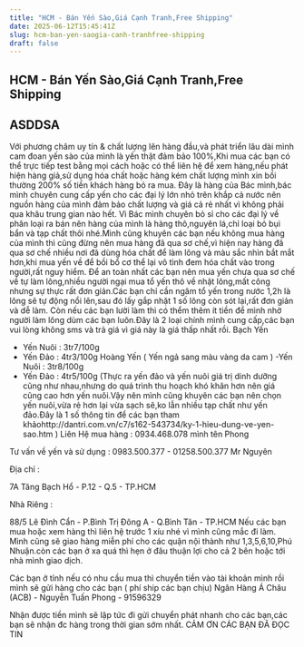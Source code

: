 ```yaml
---
title: "HCM - Bán Yến Sào,Giá Cạnh Tranh,Free Shipping"
date: 2025-06-12T15:45:41Z
slug: hcm-ban-yen-saogia-canh-tranhfree-shipping
draft: false
---
```


## HCM - Bán Yến Sào,Giá Cạnh Tranh,Free Shipping

## ASDDSA

Với phương châm uy tín & chất lượng lên hàng đầu,và phát triển lâu dài mình cam đoan yến sào của mình là yến thật đảm bảo 100%,Khi mua các bạn có thể trực tiếp test bằng mọi cách hoặc có thể liên hệ để xem hàng,nếu phát hiện hàng giả,sử dụng hóa chất hoặc hàng kém chất lượng mình xin bồi thường 200% số tiền khách hàng bỏ ra mua.
Đây là hàng của Bác mình,bác mình chuyên cung cấp yến cho các đại lý lớn nhỏ trên khắp cả nước nên nguồn hàng của mình đảm bảo chất lượng và giá cả rẻ nhất vì không phải qua khâu trung gian nào hết.
Vì Bác mình chuyên bỏ sỉ cho các đại lý về phân loại ra bán nên hàng của mình là hàng thô,nguyên lá,chỉ loại bỏ bụi bẩn và tạp chất thôi nhé.Mình cũng khuyên các bạn nếu không mua hàng của mình thì cũng đừng nên mua hàng đã qua sơ chế,vì hiện nay hàng đã qua sơ chế nhiều nơi đã dùng hóa chất để làm lông và màu sắc nhìn bắt mắt hơn,khi mua yến về để bồi bổ cơ thể lại vô tình đem hóa chất vào trong người,rất nguy hiểm.
Để an toàn nhất các bạn nên mua yến chưa qua sơ chế về tự làm lông,nhiều người ngại mua tổ yến thô về nhặt lông,mất công nhưng sự thực rất đơn giản.Các bạn chỉ cần ngâm tổ yến trong nước 1,2h là lông sẽ tự động nổi lên,sau đó lấy gắp nhặt 1 số lông còn sót lại,rất đơn giản và dễ làm.
Còn nếu các bạn lười làm thì có thểm thêm ít tiền để mình nhờ người làm lông dùm các bạn luôn.Đây là 2 loại chính mình cung cấp,các bạn vui lòng không sms và trả giá vì giá này là giá thấp nhất rồi.
Bạch Yến 
- Yến Nuôi : 3tr7/100g
- Yến Đảo : 4tr3/100g 
Hoàng Yến ( Yến ngả sang màu vàng da cam )
-Yến Nuôi : 3tr8/100g
- Yến Đảo : 4tr5/100g
(Thực ra yến đảo và yến nuôi giá trị dinh dưỡng cũng như nhau,nhưng do quá trình thu hoạch khó khăn hơn nên giá cũng cao hơn yến nuôi.Vậy nên mình cũng khuyên các bạn nên chọn yến nuôi,vừa rẻ hơn lại vừa sạch sẽ,ko lẫn nhiều tạp chất như yến đảo.Đây là 1 số thông tin để các bạn tham khảohttp://dantri.com.vn/c7/s162-543734/ky-1-hieu-dung-ve-yen-sao.htm )
Liên Hệ mua hàng : 
0934.468.078 mình tên Phong
 
Tư vấn về yến và sử dụng : 
0983.500.377 - 01258.500.377 Mr Nguyên
 
Địa chỉ :
 
7A Tăng Bạch Hổ - P.12 - Q.5 - TP.HCM
 
Nhà Riêng :
 
88/5 Lê Đình Cẩn - P.Bình Trị Đông A - Q.Bình Tân - TP.HCM
Nếu các bạn mua hoặc xem hàng thì liên hệ trước 1 xíu nhé vì mình cũng mắc đi làm.
Mình cũng sẽ giao hàng miễn phí cho các quận nội thành như 1,3,5,6,10,Phú Nhuận.còn các bạn ở xa quá thì hẹn ở đâu thuận lợi cho cả 2 bên hoặc tới nhà mình giao dịch.
 
Các bạn ở tỉnh nếu có nhu cầu mua thì chuyển tiền vào tài khoản mình rồi mình sẽ gửi hàng cho các bạn ( phí ship các bạn chịu)
Ngân Hàng Á Châu (ACB) - Nguyễn Tuấn Phong - 91596329
 
Nhận được tiền mình sẽ lập tức đi gửi chuyển phát nhanh cho các bạn,các bạn sẽ nhận đc hàng trong thời gian sớm nhất.
CẢM ƠN CÁC BẠN ĐÃ ĐỌC TIN